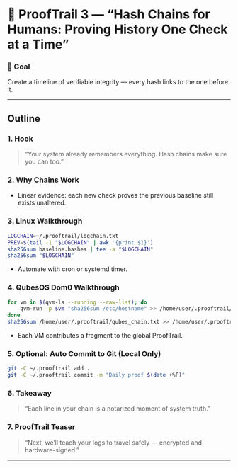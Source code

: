 # 🧩 **ProofTrail 3 — “Hash Chains for Humans: Proving History One Check at a Time”**

### 🎯 Goal

Create a timeline of verifiable integrity — every hash links to the one before it.

---

## Outline

### 1. Hook

> “Your system already remembers everything. Hash chains make sure you can too.”

### 2. Why Chains Work

* Linear evidence: each new check proves the previous baseline still exists unaltered.

### 3. Linux Walkthrough

```bash
LOGCHAIN=~/.prooftrail/logchain.txt
PREV=$(tail -1 "$LOGCHAIN" | awk '{print $1}')
sha256sum baseline.hashes | tee -a "$LOGCHAIN"
sha256sum "$LOGCHAIN"
```

* Automate with cron or systemd timer.

### 4. QubesOS Dom0 Walkthrough

```bash
for vm in $(qvm-ls --running --raw-list); do
    qvm-run -p $vm "sha256sum /etc/hostname" >> /home/user/.prooftrail/qubes_chain.txt
done
sha256sum /home/user/.prooftrail/qubes_chain.txt >> /home/user/.prooftrail/dom0_chain.txt
```

* Each VM contributes a fragment to the global ProofTrail.

### 5. Optional: Auto Commit to Git (Local Only)

```bash
git -C ~/.prooftrail add .
git -C ~/.prooftrail commit -m "Daily proof $(date +%F)"
```

### 6. Takeaway

> “Each line in your chain is a notarized moment of system truth.”

### 7. ProofTrail Teaser

> “Next, we’ll teach your logs to travel safely — encrypted and hardware-signed.”

---


